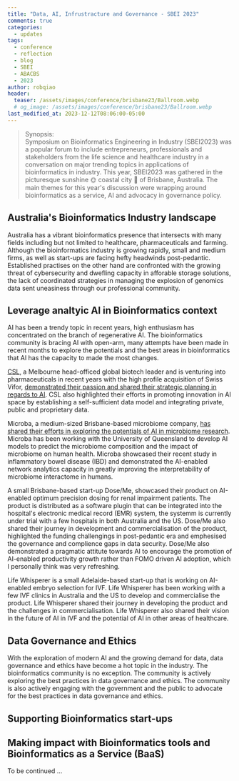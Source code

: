```yaml
---
title: "Data, AI, Infrustracture and Governance - SBEI 2023"
comments: true
categories:
  - updates
tags:
  - conference
  - reflection
  - blog
  - SBEI
  - ABACBS
  - 2023
author: robqiao
header:
  teaser: /assets/images/conference/brisbane23/Ballroom.webp
  # og_image: /assets/images/conference/brisbane23/Ballroom.webp
last_modified_at: 2023-12-12T08:06:00-05:00
---
```


> Synopsis:\
> Symposium on Bioinformatics Engineering in Industry (SBEI2023) was a popular forum to include entrepreneurs, professionals and stakeholders from the life science and healthcare industry in a conversation on major trending topics in applications of bioinformatics in industry. This year, SBEI2023 was gathered in the picturesque sunshine :sun_with_face: coastal city :ocean: of Brisbane, Australia. The main themes for this year's discussion were wrapping around bioinformatics as a service, AI and advocacy in governance policy.

## Australia's Bioinformatics Industry landscape
Australia has a vibrant bioinformatics presence that intersects with many fields including but not limited to healthcare, pharmaceuticals and farming. Although the bioinformatics industry is growing rapidly, small and medium firms, as well as start-ups are facing hefty headwinds post-pedantic. Established practises on the other hand are confronted with the growing threat of cybersecurity and dwefling capacity in afforable storage solutions, the lack of coordinated strategies in managing the explosion of genomics data sent uneasiness through our professional community.

## Leverage analtyic AI in Bioinformatics context
AI has been a trendy topic in recent years, high enthusiasm has concentrated on the branch of regenerative AI. The bioinformatics community is bracing AI with open-arm, many attempts have been made in recent months to explore the potentials and the best areas in bioinformatics that AI has the capacity to made the most changes.

[CSL](https://www.csl.com/), a Melbourne head-officed global biotech leader and is venturing into pharmaceuticals in recent years with the high profile acquisition of Swiss Vifor, [demonstrated their passion and shared their strategic planning in regards to AI](https://www.csl.com/we-are-csl/vita-original-stories/2020/artificial-intelligence-at-csl). CSL also highlighted their efforts in promoting innovation in AI space by establishing a self-sufficient data model and integrating private, public and proprietary data.

Microba, a medium-sized Brisbane-based microbiome company, [has shared their efforts in exploring the potentials of AI in microbiome research](https://microba.com/au/ai-and-the-microbiome/). Microba has been working with the University of Queensland to develop AI models to predict the microbiome composition and the impact of microbiome on human health. Microba showcased their recent study in inflammatory bowel disease (IBD) and demonstrated the AI-enabled network analytics capacity in greatly improving the interpretability of microbiome interactome in humans.

A small Brisbane-based start-up Dose/Me, showcased their product on AI-enabled optimum precision dosing for renal impairment patients. The product is distributed as a software plugin that can be integrated into the hospital's electronic medical record (EMR) system, the systemm is currently under trial with a few hospitals in both Australia and the US. Dose/Me also shared their journey in development and commercialisation of the product, highlighted the funding challengings in post-pedantic era and emphesised the governance and complience gaps in data security. Dose/Me also demonstrated a pragmatic attitute towards AI to encourage the promotion of AI-enabled productivity growth rather than FOMO driven AI adoption, which I personally think was very refreshing.

Life Whisperer is a small Adelaide-based start-up that is working on AI-enabled embryo selection for IVF. Life Whisperer has been working with a few IVF clinics in Australia and the US to develop and commercialise the product. Life Whisperer shared their journey in developing the product and the challenges in commercialisation. Life Whisperer also shared their vision in the future of AI in IVF and the potential of AI in other areas of healthcare.

## Data Governance and Ethics
With the exploration of modern AI and the growing demand for data, data governance and ethics have become a hot topic in the industry. The bioinformatics community is no exception. The community is actively exploring the best practices in data governance and ethics. The community is also actively engaging with the government and the public to advocate for the best practices in data governance and ethics.

## Supporting Bioinformatics start-ups 

## Making impact with Bioinformatics tools and Bioinformatics as a Service (BaaS)


To be continued ...